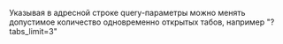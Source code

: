Указывая в адресной строке query-параметры можно менять допустимое количество одновременно открытых табов, например "?tabs_limit=3"
